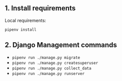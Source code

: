 ## 1. Install requirements

Local requirements:

    pipenv install

## 2. Django Management commands

* ``pipenv run ./manage.py migrate``
* ``pipenv run ./manage.py createsuperuser``
* ``pipenv run ./manage.py collect_data``
* ``pipenv run ./manage.py runserver``
